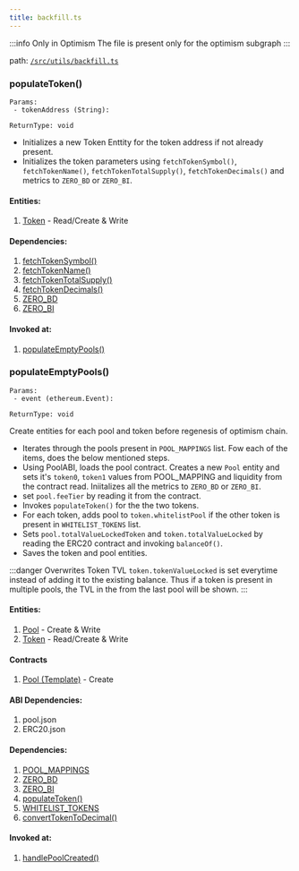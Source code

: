```yaml
---
title: backfill.ts
---
```


:::info Only in Optimism
The file is present only for the optimism subgraph
:::

path: [`/src/utils/backfill.ts`](https://github.com/Uniswap/v3-subgraph/blob/ian/optimism-fix/src/utils/backfill.ts)


### populateToken()
```
Params:
 - tokenAddress (String): 

ReturnType: void
```

- Initializes a new Token Enttity for the token address if not already present.
- Initializes the token parameters using `fetchTokenSymbol()`, `fetchTokenName()`, `fetchTokenTotalSupply()`, `fetchTokenDecimals()` and metrics to `ZERO_BD` or `ZERO_BI`. 

#### Entities:
1. [Token](../../schemas/token) - Read/Create & Write

#### Dependencies:
1. [fetchTokenSymbol()](./token.ts#fetchtokensymbol)
2. [fetchTokenName()](./token.ts#fetchtokenname)
3. [fetchTokenTotalSupply()](./token.ts#fetchtokentotalsupply)
4. [fetchTokenDecimals()](./token.ts#fetchtokendecimals)
5. [ZERO_BD](../utils/constants.ts#zero_bd)
6. [ZERO_BI](../utils/constants.ts#zero_bi)

#### Invoked at:
1. [populateEmptyPools()](#populateemptypools)

### populateEmptyPools()
```
Params:
 - event (ethereum.Event): 

ReturnType: void
```

Create entities for each pool and token before regenesis of optimism chain. 
- Iterates through the pools present in `POOL_MAPPINGS` list. Fow each of the items, does the below mentioned steps.
- Using PoolABI, loads the pool contract. Creates a new `Pool` entity and sets it's `token0`, `token1` values from POOL_MAPPING and liquidity from the contract read. Iniitalizes all the metrics to `ZERO_BD` or `ZERO_BI`.
- set `pool.feeTier` by reading it from the contract.
- Invokes `populateToken()` for the the two tokens.
- For each token, adds pool to `token.whitelistPool` if the other token is present in `WHITELIST_TOKENS` list.
- Sets `pool.totalValueLockedToken` and `token.totalValueLocked` by reading the ERC20 contract and invoking `balanceOf()`.
- Saves the token and pool entities.

:::danger Overwrites Token TVL
`token.tokenValueLocked` is set everytime instead of adding it to the existing balance. Thus if a token is present in multiple pools, the TVL in the from the last pool will be shown.
:::

#### Entities:
1. [Pool](../../schemas/pool) - Create & Write
2. [Token](../../schemas/token) - Read/Create & Write

#### Contracts
1. [Pool (Template)](../../contracts/pool) - Create

#### ABI Dependencies:
1. pool.json
2. ERC20.json

#### Dependencies:
1. [POOL_MAPPINGS](../poolMapping.ts#pool_mappings)
2. [ZERO_BD](./constants.ts#zero_bd)
3. [ZERO_BI](./constants.ts#zero_bi)
4. [populateToken()](#populatetoken)
5. [WHITELIST_TOKENS](./pricing.ts#whitelist_tokens)
6. [convertTokenToDecimal()](./index.ts#converttokentodecimal)

#### Invoked at:
1. [handlePoolCreated()](../mappings/factory.ts#handlepoolcreated)